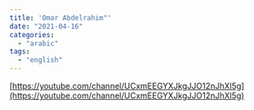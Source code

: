 ```yaml
---
title: 'Omar Abdelrahim"'
date: "2021-04-16"
categories:
  - "arabic"
tags:
  - "english"
---
```


[https://youtube.com/channel/UCxmEEGYXJkgJJO12nJhXl5g](https://youtube.com/channel/UCxmEEGYXJkgJJO12nJhXl5g)
